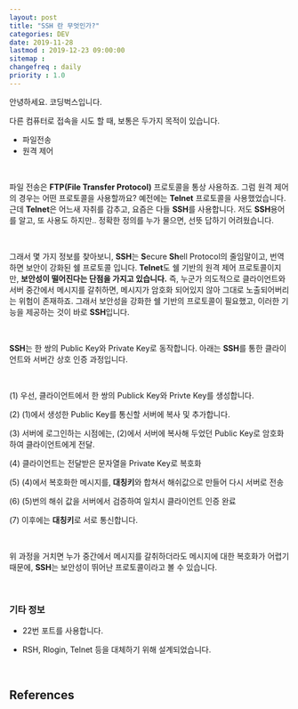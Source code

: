 ```yaml
---
layout: post
title: "SSH 란 무엇인가?"
categories: DEV
date: 2019-11-28
lastmod : 2019-12-23 09:00:00
sitemap :
changefreq : daily
priority : 1.0
---
```




안녕하세요. 코딩벅스입니다. 

 다른 컴퓨터로 접속을 시도 할 때, 보통은 두가지 목적이 있습니다. 

* 파일전송
* 원격 제어

<br>

 파일 전송은 **FTP(File Transfer Protocol)** 프로토콜을 통상 사용하죠. 그럼 원격 제어의 경우는 어떤 프로토콜을 사용할까요? 예전에는 **Telnet** 프로토콜을 사용했었습니다. 근데 **Telnet**은 어느새 자취를 감추고, 요즘은 다들 **SSH**를 사용합니다. 저도 **SSH**용어를 알고, 또 사용도 하지만.. 정확한 정의를 누가 물으면, 선뜻 답하기 어려웠습니다. 

<br>

 그래서 몇 가지 정보를 찾아보니, **SSH**는 **S**ecure **Sh**ell Protocol의 줄임말이고, 번역하면 보안이 강화된 쉘 프로토콜 입니다.  **Telnet**도 쉘 기반의 원격 제어 프로토콜이지만,  **보안성이 떨어진다는 단점을 가지고 있습니다.** 즉, 누군가 의도적으로 클라이언트와 서버 중간에서 메시지를 갈취하면, 메시지가 암호화 되어있지 않아 그대로 노출되어버리는 위험이 존재하죠. 그래서 보안성을 강화한 쉘 기반의 프로토콜이 필요했고, 이러한 기능을 제공하는 것이 바로 **SSH**입니다. 

<br>

**SSH**는 한 쌍의 Public Key와 Private Key로 동작합니다. 아래는 **SSH**를 통한 클라이언트와 서버간 상호 인증 과정입니다. 

<br>

(1) 우선, 클라이언트에서 한 쌍의 Publick Key와 Privte Key를 생성합니다. 

(2) (1)에서 생성한 Public Key를 통신할 서버에 복사 및 추가합니다. 

(3) 서버에 로그인하는 시점에는, (2)에서 서버에 복사해 두었던 Public Key로 암호화 하여 클라이언트에게 전달. 

(4) 클라이언트는 전달받은 문자열을 Private Key로 복호화

(5) (4)에서 복호화한 메시지를, **대칭키**와 합쳐서 해쉬값으로 만들어 다시 서버로 전송

(6) (5)번의 해쉬 값을 서버에서 검증하여 일치시 클라이언트 인증 완료

(7) 이후에는 **대칭키**로 서로 통신합니다. 

<br>

위 과정을 거치면 누가 중간에서 메시지를 갈취하더라도 메시지에 대한 복호화가 어렵기 때문에, **SSH**는 보안성이 뛰어난 프로토콜이라고 볼 수 있습니다. 

<br>

### 기타 정보

* 22번 포트를 사용합니다. 

* RSH, Rlogin, Telnet 등을 대체하기 위해 설계되었습니다. 

<br>

## References

[1]: https://swalloow.github.io/ssh-tunneling	"SSH 프로토콜과 Tunneling이해하기"



